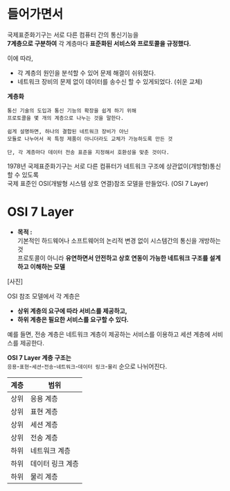 # 들어가면서   
   
국제표준화기구는 서로 다른 컴퓨터 간의 통신기능을      
**7계층으로 구분하여** 각 계층마다 **표준화된 서비스와 프로토콜을 규정했다.**          
       
이에 따라,          
* 각 계층의 원인을 분석할 수 있어 문제 해결이 쉬워졌다.        
* 네트워크 장비의 문제 없이 데이터를 송수신 할 수 있게되었다. (쉬운 교체)     

**계층화**
```     
통신 기술의 도입과 통신 기능의 확장을 쉽게 하기 위해       
프로토콜을 몇 개의 계층으로 나누는 것을 말한다.         

쉽게 설명하면, 하나의 결합된 네트워크 장비가 아닌    
모듈로 나누어서 꼭 특정 제품이 아니더라도 교체가 가능하도록 만든 것   
   
단, 각 계층마다 데이터 전송 표준을 지정해서 호환성을 맞춘 것이다.     
```  
1978년 국제표준화기구는 서로 다른 컴퓨터가 네트워크 구조에 상관없이(개방형)통신할 수 있도록    
국제 표준인 OSI(개발형 시스템 상호 연결)참조 모델을 만들었다. (OSI 7 Layer)          
      
# OSI 7 Layer
     
* **목적 :**         
기본적인 하드웨어나 소프트웨어의 논리적 변경 없이 시스템간의 통신을 개방하는 것              
프로토콜이 아니라 **유연하면서 안전하고 상호 연동이 가능한 네트워크 구조를 설계하고 이해하는 모델**       
    
[사진]     
      
OSI 참조 모델에서 각 계층은      
* **상위 계층의 요구에 따라 서비스를 제공하고,**       
* **하위 계층은 필요한 서비스를 요구할 수 있다.**        
       
예를 들면, 전송 계층은 네트워크 계층이 제공하는 서비스를 이용하고 세션 계층에 서비스를 제공한다.           

**OSI 7 Layer 계층 구조는**    
`응용`-`표현`-`세션`-`전송`-`네트워크`-`데이터 링크`-`물리` 순으로 나뉘어진다.       
  
        
|계층|범위|
|---|----|
|상위|응용 계층|
|상위|표현 계층|
|상위|세션 계층|
|상위|전송 계층|
|하위|네트워크 계층|
|하위|데이터 링크 계층|
|하위|물리 계층|
   
  
  
# 
   
